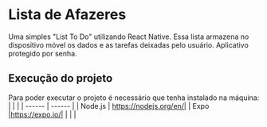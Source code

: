 # Lista de Afazeres

Uma simples "List To Do" utilizando React Native. Essa lista armazena no dispositivo móvel os dados e as tarefas deixadas pelo usuário. Aplicativo protegido por senha.


## Execução do projeto
Para poder executar o projeto é necessário que tenha instalado na máquina:  
|  |  |
| ------ | ------ |
| Node.js | https://nodejs.org/en/|
| Expo |https://expo.io/|
|  |  |

